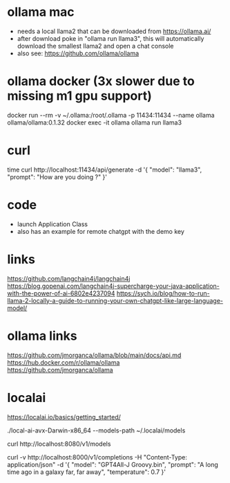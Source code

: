 # ollama mac
- needs a local llama2 that can be downloaded from https://ollama.ai/
- after download poke in "ollama run llama3", this will automatically download the smallest llama2 and open a chat console
- also see: https://github.com/ollama/ollama

# ollama docker (3x slower due to missing m1 gpu support)
docker run --rm -v ~/.ollama:/root/.ollama -p 11434:11434 --name ollama ollama/ollama:0.1.32
docker exec -it ollama ollama run llama3

# curl
time curl http://localhost:11434/api/generate -d '{
"model": "llama3",
"prompt": "How are you doing ?"
}'

# code
- launch Application Class
- also has an example for remote chatgpt with the demo key

# links
https://github.com/langchain4j/langchain4j
https://blog.gopenai.com/langchain4j-supercharge-your-java-application-with-the-power-of-ai-6802e4237094
https://sych.io/blog/how-to-run-llama-2-locally-a-guide-to-running-your-own-chatgpt-like-large-language-model/
                      
# ollama links
https://github.com/jmorganca/ollama/blob/main/docs/api.md
https://hub.docker.com/r/ollama/ollama
https://github.com/jmorganca/ollama

# localai
https://localai.io/basics/getting_started/

./local-ai-avx-Darwin-x86_64 --models-path ~/.localai/models

curl http://localhost:8080/v1/models

curl -v http://localhost:8000/v1/completions -H "Content-Type: application/json" -d '{
"model": "GPT4All-J Groovy.bin",
"prompt": "A long time ago in a galaxy far, far away",
"temperature": 0.7
}'
                            
